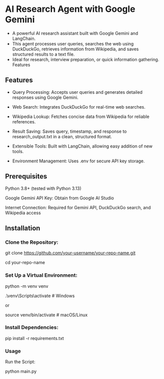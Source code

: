 # AI Research Agent with Google Gemini

- A powerful AI research assistant built with Google Gemini and LangChain.
- This agent processes user queries, searches the web using DuckDuckGo, retrieves information from Wikipedia, and saves structured results to a text file.
- Ideal for research, interview preparation, or quick information gathering.
Features

## Features
- Query Processing: Accepts user queries and generates detailed responses using Google Gemini.

- Web Search: Integrates DuckDuckGo for real-time web searches.

- Wikipedia Lookup: Fetches concise data from Wikipedia for reliable references.

- Result Saving: Saves query, timestamp, and response to research_output.txt in a clean, structured format.

- Extensible Tools: Built with LangChain, allowing easy addition of new tools.

- Environment Management: Uses .env for secure API key storage.

## Prerequisites

Python 3.8+ (tested with Python 3.13)

Google Gemini API Key: Obtain from Google AI Studio

Internet Connection: Required for Gemini API, DuckDuckGo search, and Wikipedia access

## Installation

### Clone the Repository:

git clone https://github.com/your-username/your-repo-name.git

cd your-repo-name

### Set Up a Virtual Environment:

python -m venv venv

.\venv\Scripts\activate  # Windows

or

source venv/bin/activate  # macOS/Linux

### Install Dependencies:

pip install -r requirements.txt

### Usage
Run the Script:

python main.py

